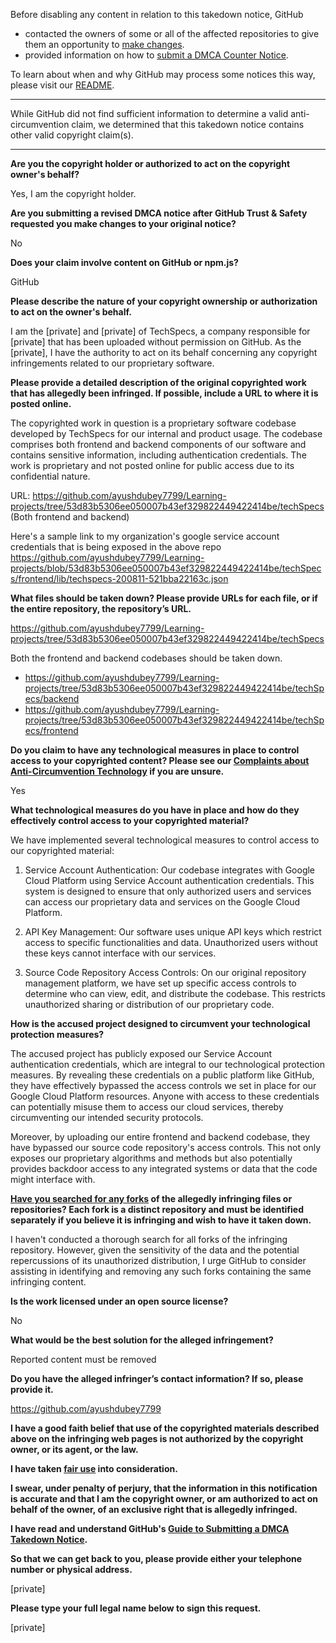 Before disabling any content in relation to this takedown notice, GitHub
- contacted the owners of some or all of the affected repositories to give them an opportunity to [make changes](https://docs.github.com/en/github/site-policy/dmca-takedown-policy#a-how-does-this-actually-work).
- provided information on how to [submit a DMCA Counter Notice](https://docs.github.com/en/articles/guide-to-submitting-a-dmca-counter-notice).

To learn about when and why GitHub may process some notices this way, please visit our [README](https://github.com/github/dmca/blob/master/README.md#anatomy-of-a-takedown-notice).

---


While GitHub did not find sufficient information to determine a valid anti-circumvention claim, we determined that this takedown notice contains other valid copyright claim(s).

---

**Are you the copyright holder or authorized to act on the copyright owner's behalf?**

Yes, I am the copyright holder.

**Are you submitting a revised DMCA notice after GitHub Trust & Safety requested you make changes to your original notice?**

No

**Does your claim involve content on GitHub or npm.js?**

GitHub

**Please describe the nature of your copyright ownership or authorization to act on the owner's behalf.**

I am the [private] and [private] of TechSpecs, a company responsible for [private] that has been uploaded without permission on GitHub. As the [private], I have the authority to act on its behalf concerning any copyright infringements related to our proprietary software.

**Please provide a detailed description of the original copyrighted work that has allegedly been infringed. If possible, include a URL to where it is posted online.**

The copyrighted work in question is a proprietary software codebase developed by TechSpecs for our internal and product usage. The codebase comprises both frontend and backend components of our software and contains sensitive information, including authentication credentials. The work is proprietary and not posted online for public access due to its confidential nature.

URL: https://github.com/ayushdubey7799/Learning-projects/tree/53d83b5306ee050007b43ef329822449422414be/techSpecs (Both frontend and backend)

Here's a sample link to my organization's google service account credentials that is being exposed in the above repo https://github.com/ayushdubey7799/Learning-projects/blob/53d83b5306ee050007b43ef329822449422414be/techSpecs/frontend/lib/techspecs-200811-521bba22163c.json

**What files should be taken down? Please provide URLs for each file, or if the entire repository, the repository’s URL.**

https://github.com/ayushdubey7799/Learning-projects/tree/53d83b5306ee050007b43ef329822449422414be/techSpecs

Both the frontend and backend codebases should be taken down.  
- https://github.com/ayushdubey7799/Learning-projects/tree/53d83b5306ee050007b43ef329822449422414be/techSpecs/backend  
- https://github.com/ayushdubey7799/Learning-projects/tree/53d83b5306ee050007b43ef329822449422414be/techSpecs/frontend

**Do you claim to have any technological measures in place to control access to your copyrighted content? Please see our <a href="https://docs.github.com/articles/guide-to-submitting-a-dmca-takedown-notice#complaints-about-anti-circumvention-technology">Complaints about Anti-Circumvention Technology</a> if you are unsure.**

Yes

**What technological measures do you have in place and how do they effectively control access to your copyrighted material?**

We have implemented several technological measures to control access to our copyrighted material:

1. Service Account Authentication: Our codebase integrates with Google Cloud Platform using Service Account authentication credentials. This system is designed to ensure that only authorized users and services can access our proprietary data and services on the Google Cloud Platform.

2. API Key Management: Our software uses unique API keys which restrict access to specific functionalities and data. Unauthorized users without these keys cannot interface with our services.

3. Source Code Repository Access Controls: On our original repository management platform, we have set up specific access controls to determine who can view, edit, and distribute the codebase. This restricts unauthorized sharing or distribution of our proprietary code.

**How is the accused project designed to circumvent your technological protection measures?**

The accused project has publicly exposed our Service Account authentication credentials, which are integral to our technological protection measures. By revealing these credentials on a public platform like GitHub, they have effectively bypassed the access controls we set in place for our Google Cloud Platform resources. Anyone with access to these credentials can potentially misuse them to access our cloud services, thereby circumventing our intended security protocols.

Moreover, by uploading our entire frontend and backend codebase, they have bypassed our source code repository's access controls. This not only exposes our proprietary algorithms and methods but also potentially provides backdoor access to any integrated systems or data that the code might interface with.

**<a href="https://docs.github.com/articles/dmca-takedown-policy#b-what-about-forks-or-whats-a-fork">Have you searched for any forks</a> of the allegedly infringing files or repositories? Each fork is a distinct repository and must be identified separately if you believe it is infringing and wish to have it taken down.**

I haven't conducted a thorough search for all forks of the infringing repository. However, given the sensitivity of the data and the potential repercussions of its unauthorized distribution, I urge GitHub to consider assisting in identifying and removing any such forks containing the same infringing content.

**Is the work licensed under an open source license?**

No

**What would be the best solution for the alleged infringement?**

Reported content must be removed

**Do you have the alleged infringer’s contact information? If so, please provide it.**

https://github.com/ayushdubey7799

**I have a good faith belief that use of the copyrighted materials described above on the infringing web pages is not authorized by the copyright owner, or its agent, or the law.**

**I have taken <a href="https://www.lumendatabase.org/topics/22">fair use</a> into consideration.**

**I swear, under penalty of perjury, that the information in this notification is accurate and that I am the copyright owner, or am authorized to act on behalf of the owner, of an exclusive right that is allegedly infringed.**

**I have read and understand GitHub's <a href="https://docs.github.com/articles/guide-to-submitting-a-dmca-takedown-notice/">Guide to Submitting a DMCA Takedown Notice</a>.**

**So that we can get back to you, please provide either your telephone number or physical address.**

[private]

**Please type your full legal name below to sign this request.**

[private]

